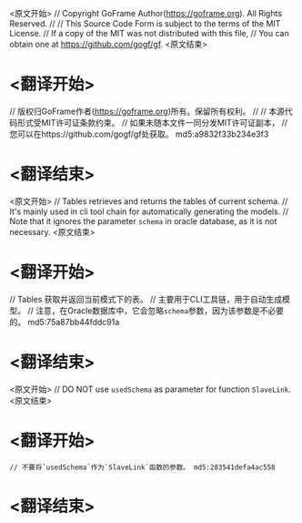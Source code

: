 
<原文开始>
// Copyright GoFrame Author(https://goframe.org). All Rights Reserved.
//
// This Source Code Form is subject to the terms of the MIT License.
// If a copy of the MIT was not distributed with this file,
// You can obtain one at https://github.com/gogf/gf.
<原文结束>

# <翻译开始>
// 版权归GoFrame作者(https://goframe.org)所有。保留所有权利。
//
// 本源代码形式受MIT许可证条款约束。
// 如果未随本文件一同分发MIT许可证副本，
// 您可以在https://github.com/gogf/gf处获取。 md5:a9832f33b234e3f3
# <翻译结束>


<原文开始>
// Tables retrieves and returns the tables of current schema.
// It's mainly used in cli tool chain for automatically generating the models.
// Note that it ignores the parameter `schema` in oracle database, as it is not necessary.
<原文结束>

# <翻译开始>
// Tables 获取并返回当前模式下的表。
// 主要用于CLI工具链，用于自动生成模型。
// 注意，在Oracle数据库中，它会忽略`schema`参数，因为该参数是不必要的。 md5:75a87bb44fddc91a
# <翻译结束>


<原文开始>
// DO NOT use `usedSchema` as parameter for function `SlaveLink`.
<原文结束>

# <翻译开始>
	// 不要将`usedSchema`作为`SlaveLink`函数的参数。 md5:283541defa4ac558
# <翻译结束>

